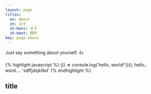 ```yaml
---
layout: page
titles:
  en: About
  zh: 关于
  zh-Hans: 关于
  zh-Hant: 關於
key: page-about
---
```


Just say something about yourself. :+1:

{% highlight javascript %}
(() => console.log('hello, world!'))();
hello，word.... 'sdffjdsjkllkd'
{% endhighlight %}

## title
